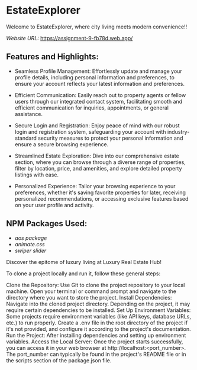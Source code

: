 # EstateExplorer

Welcome to EstateExplorer, where city living meets modern convenience!!

*Website URL:* https://assignment-9-fb78d.web.app/


## Features and Highlights:

- Seamless Profile Management: Effortlessly update and manage your profile details, including personal information and preferences, to ensure your account reflects your latest information and preferences.

- Efficient Communication: Easily reach out to property agents or fellow users through our integrated contact system, facilitating smooth and efficient communication for inquiries, appointments, or general assistance.

- Secure Login and Registration: Enjoy peace of mind with our robust login and registration system, safeguarding your account with industry-standard security measures to protect your personal information and ensure a secure browsing experience.

- Streamlined Estate Exploration: Dive into our comprehensive estate section, where you can browse through a diverse range of properties, filter by location, price, and amenities, and explore detailed property listings with ease.

- Personalized Experience: Tailor your browsing experience to your preferences, whether it's saving favorite properties for later, receiving personalized recommendations, or accessing exclusive features based on your user profile and activity.








## NPM Packages Used:

- *aos package*
- *animate.css*
- *swiper slider*

Discover the epitome of luxury living at Luxury Real Estate Hub!

To clone a project locally and run it, follow these general steps:

Clone the Repository: Use Git to clone the project repository to your local machine. Open your terminal or command prompt and navigate to the directory where you want to store the project. 
Install Dependencies: Navigate into the cloned project directory. Depending on the project, it may require certain dependencies to be installed. 
Set Up Environment Variables: Some projects require environment variables (like API keys, database URLs, etc.) to run properly. Create a .env file in the root directory of the project if it's not provided, and configure it according to the project's documentation.
Run the Project: After installing dependencies and setting up environment variables.
Access the Local Server: Once the project starts successfully, you can access it in your web browser at http://localhost:<port_number>. The port_number can typically be found in the project's README file or in the scripts section of the package.json file.
